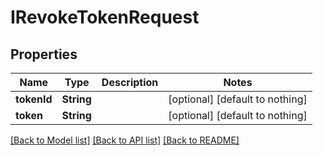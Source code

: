 # IRevokeTokenRequest


## Properties
Name | Type | Description | Notes
------------ | ------------- | ------------- | -------------
**tokenId** | **String** |  | [optional] [default to nothing]
**token** | **String** |  | [optional] [default to nothing]


[[Back to Model list]](../README.md#models) [[Back to API list]](../README.md#api-endpoints) [[Back to README]](../README.md)


